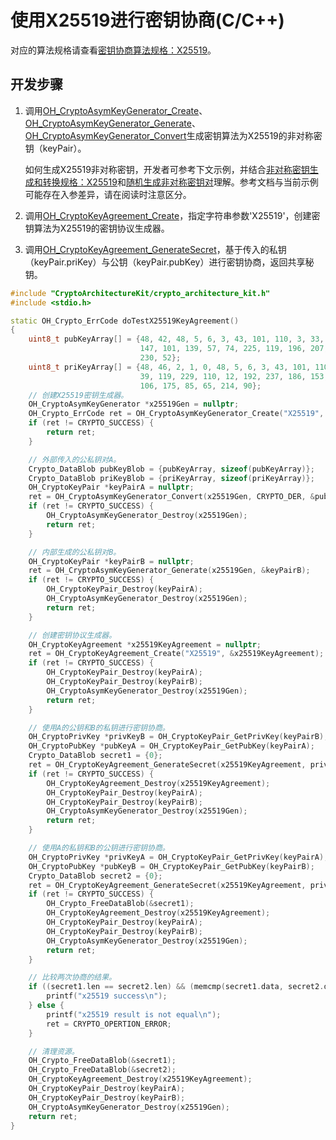 # 使用X25519进行密钥协商(C/C++)

对应的算法规格请查看[密钥协商算法规格：X25519](crypto-key-agreement-overview.md#x25519)。

## 开发步骤

1. 调用[OH_CryptoAsymKeyGenerator_Create](../../reference/apis-crypto-architecture-kit/capi-crypto-asym-key-h.md#oh_cryptoasymkeygenerator_create)、[OH_CryptoAsymKeyGenerator_Generate](../../reference/apis-crypto-architecture-kit/capi-crypto-asym-key-h.md#oh_cryptoasymkeygenerator_generate)、[OH_CryptoAsymKeyGenerator_Convert](../../reference/apis-crypto-architecture-kit/capi-crypto-asym-key-h.md#oh_cryptoasymkeygenerator_convert)生成密钥算法为X25519的非对称密钥（keyPair）。

   如何生成X25519非对称密钥，开发者可参考下文示例，并结合[非对称密钥生成和转换规格：X25519](crypto-asym-key-generation-conversion-spec.md#x25519)和[随机生成非对称密钥对](crypto-generate-asym-key-pair-randomly-ndk.md)理解。参考文档与当前示例可能存在入参差异，请在阅读时注意区分。

2. 调用[OH_CryptoKeyAgreement_Create](../../reference/apis-crypto-architecture-kit/capi-crypto-key-agreement-h.md#oh_cryptokeyagreement_create)，指定字符串参数'X25519'，创建密钥算法为X25519的密钥协议生成器。

3. 调用[OH_CryptoKeyAgreement_GenerateSecret](../../reference/apis-crypto-architecture-kit/capi-crypto-key-agreement-h.md#oh_cryptokeyagreement_generatesecret)，基于传入的私钥（keyPair.priKey）与公钥（keyPair.pubKey）进行密钥协商，返回共享秘钥。

```C++
#include "CryptoArchitectureKit/crypto_architecture_kit.h"
#include <stdio.h>

static OH_Crypto_ErrCode doTestX25519KeyAgreement()
{
    uint8_t pubKeyArray[] = {48, 42, 48, 5, 6, 3, 43, 101, 110, 3, 33, 0, 36, 98, 216, 106, 74, 99, 179, 203, 81, 145,
                             147, 101, 139, 57, 74, 225, 119, 196, 207, 0, 50, 232, 93, 147, 188, 21, 225, 228, 54, 251,
                             230, 52};
    uint8_t priKeyArray[] = {48, 46, 2, 1, 0, 48, 5, 6, 3, 43, 101, 110, 4, 34, 4, 32, 112, 65, 156, 73, 65, 89, 183,
                             39, 119, 229, 110, 12, 192, 237, 186, 153, 21, 122, 28, 176, 248, 108, 22, 242, 239, 179,
                             106, 175, 85, 65, 214, 90};
    // 创建X25519密钥生成器。
    OH_CryptoAsymKeyGenerator *x25519Gen = nullptr;
    OH_Crypto_ErrCode ret = OH_CryptoAsymKeyGenerator_Create("X25519", &x25519Gen);
    if (ret != CRYPTO_SUCCESS) {
        return ret;
    }

    // 外部传入的公私钥对A。
    Crypto_DataBlob pubKeyBlob = {pubKeyArray, sizeof(pubKeyArray)};
    Crypto_DataBlob priKeyBlob = {priKeyArray, sizeof(priKeyArray)};
    OH_CryptoKeyPair *keyPairA = nullptr;
    ret = OH_CryptoAsymKeyGenerator_Convert(x25519Gen, CRYPTO_DER, &pubKeyBlob, &priKeyBlob, &keyPairA);
    if (ret != CRYPTO_SUCCESS) {
        OH_CryptoAsymKeyGenerator_Destroy(x25519Gen);
        return ret;
    }

    // 内部生成的公私钥对B。
    OH_CryptoKeyPair *keyPairB = nullptr;
    ret = OH_CryptoAsymKeyGenerator_Generate(x25519Gen, &keyPairB);
    if (ret != CRYPTO_SUCCESS) {
        OH_CryptoKeyPair_Destroy(keyPairA);
        OH_CryptoAsymKeyGenerator_Destroy(x25519Gen);
        return ret;
    }

    // 创建密钥协议生成器。
    OH_CryptoKeyAgreement *x25519KeyAgreement = nullptr;
    ret = OH_CryptoKeyAgreement_Create("X25519", &x25519KeyAgreement);
    if (ret != CRYPTO_SUCCESS) {
        OH_CryptoKeyPair_Destroy(keyPairA);
        OH_CryptoKeyPair_Destroy(keyPairB);
        OH_CryptoAsymKeyGenerator_Destroy(x25519Gen);
        return ret;
    }

    // 使用A的公钥和B的私钥进行密钥协商。
    OH_CryptoPrivKey *privKeyB = OH_CryptoKeyPair_GetPrivKey(keyPairB);
    OH_CryptoPubKey *pubKeyA = OH_CryptoKeyPair_GetPubKey(keyPairA);
    Crypto_DataBlob secret1 = {0};
    ret = OH_CryptoKeyAgreement_GenerateSecret(x25519KeyAgreement, privKeyB, pubKeyA, &secret1);
    if (ret != CRYPTO_SUCCESS) {
        OH_CryptoKeyAgreement_Destroy(x25519KeyAgreement);
        OH_CryptoKeyPair_Destroy(keyPairA);
        OH_CryptoKeyPair_Destroy(keyPairB);
        OH_CryptoAsymKeyGenerator_Destroy(x25519Gen);
        return ret;
    }

    // 使用A的私钥和B的公钥进行密钥协商。
    OH_CryptoPrivKey *privKeyA = OH_CryptoKeyPair_GetPrivKey(keyPairA);
    OH_CryptoPubKey *pubKeyB = OH_CryptoKeyPair_GetPubKey(keyPairB);
    Crypto_DataBlob secret2 = {0};
    ret = OH_CryptoKeyAgreement_GenerateSecret(x25519KeyAgreement, privKeyA, pubKeyB, &secret2);
    if (ret != CRYPTO_SUCCESS) {
        OH_Crypto_FreeDataBlob(&secret1);
        OH_CryptoKeyAgreement_Destroy(x25519KeyAgreement);
        OH_CryptoKeyPair_Destroy(keyPairA);
        OH_CryptoKeyPair_Destroy(keyPairB);
        OH_CryptoAsymKeyGenerator_Destroy(x25519Gen);
        return ret;
    }

    // 比较两次协商的结果。
    if ((secret1.len == secret2.len) && (memcmp(secret1.data, secret2.data, secret1.len) == 0)) {
        printf("x25519 success\n");
    } else {
        printf("x25519 result is not equal\n");
        ret = CRYPTO_OPERTION_ERROR;
    }

    // 清理资源。
    OH_Crypto_FreeDataBlob(&secret1);
    OH_Crypto_FreeDataBlob(&secret2);
    OH_CryptoKeyAgreement_Destroy(x25519KeyAgreement);
    OH_CryptoKeyPair_Destroy(keyPairA);
    OH_CryptoKeyPair_Destroy(keyPairB);
    OH_CryptoAsymKeyGenerator_Destroy(x25519Gen);
    return ret;
}
```

